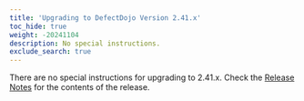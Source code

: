 ```yaml
---
title: 'Upgrading to DefectDojo Version 2.41.x'
toc_hide: true
weight: -20241104
description: No special instructions.
exclude_search: true
---
```

There are no special instructions for upgrading to 2.41.x. Check the [Release Notes](https://github.com/DefectDojo/django-DefectDojo/releases/tag/2.41.0) for the contents of the release.
